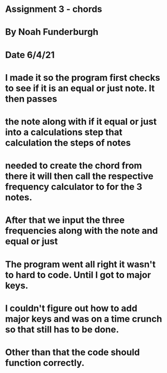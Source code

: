 # Assignment 3 - chords 
# By Noah Funderburgh
# Date 6/4/21

# I made it so the program first checks to see if it is an equal or just note. It then passes 
# the note along with if it equal or just into a calculations step that calculation the steps of notes
# needed to create the chord from there it will then call the respective frequency calculator to for the 3 notes.
# After that we input the three frequencies along with the note and equal or just
# 

# The program went all right it wasn't to hard to code. Until I got to major keys.
# I couldn't figure out how to add major keys and was on a time crunch so that still has to be done. 
# Other than that the code should function correctly.